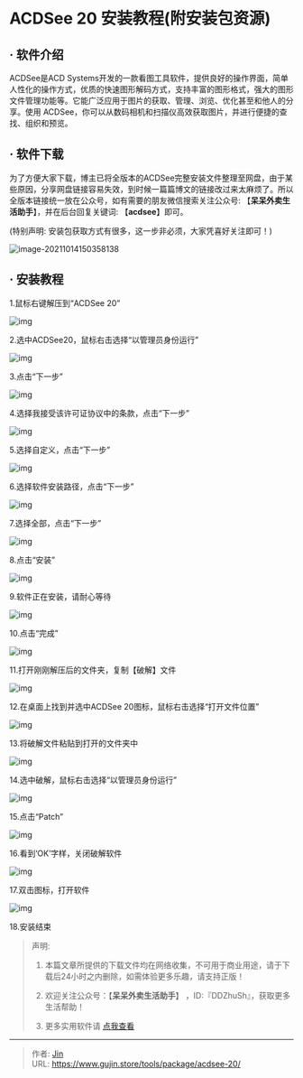 # ACDSee 20 安装教程(附安装包资源)


## · 软件介绍
ACDSee是ACD Systems开发的一款看图工具软件，提供良好的操作界面，简单人性化的操作方式，优质的快速图形解码方式，支持丰富的图形格式，强大的图形文件管理功能等。它能广泛应用于图片的获取、管理、浏览、优化甚至和他人的分享。使用 ACDSee，你可以从数码相机和扫描仪高效获取图片，并进行便捷的查找、组织和预览。

## · 软件下载
为了方便大家下载，博主已将全版本的ACDSee完整安装文件整理至网盘，由于某些原因，分享网盘链接容易失效，到时候一篇篇博文的链接改过来太麻烦了。所以全版本链接统一放在公众号，如有需要的朋友微信搜索关注公众号: 【**呆呆外卖生活助手**】，并在后台回复关键词: 【**acdsee**】即可。

(特别声明: 安装包获取方式有很多，这一步非必须，大家凭喜好关注即可！)

![image-20211014150358138](https://img.gujin.store/img/image-20211014150358138.png)

## · 安装教程

1.鼠标右键解压到“ACDSee 20”

![img](https://img.gujin.store/img/v2-6e1de3e33a3a1c666743cf53c36c4452_720w.png)



2.选中ACDSee20，鼠标右击选择“以管理员身份运行”

![img](https://img.gujin.store/img/v2-b9da18df630539d0dda8e0cdb9dfb2f3_720w.png)



3.点击“下一步”

![img](https://img.gujin.store/img/v2-f6a9e0b05e750b8d22e5d132ac1ab870_720w.png)



4.选择我接受该许可证协议中的条款，点击“下一步”

![img](https://img.gujin.store/img/v2-0c8c3ed4a9f957b71e777d8f1992a23f_720w.png)



5.选择自定义，点击“下一步”

![img](https://img.gujin.store/img/v2-e578287a1dd9e23ac542e7c13b725f91_720w.png)



6.选择软件安装路径，点击“下一步”

![img](https://img.gujin.store/img/v2-d874ff3b8375b4b76776d07b388e9b90_720w.png)



7.选择全部，点击“下一步”



![img](https://img.gujin.store/img/v2-e28e3005145332e78e0980ede8526f02_720w.png)

8.点击“安装”

![img](https://img.gujin.store/img/v2-638c862af712036f568e0eb9820b462a_720w.png)



9.软件正在安装，请耐心等待

![img](https://img.gujin.store/img/v2-759c07c4fee434b151722d4e3b1a41c9_720w.png)



10.点击“完成”

![img](https://img.gujin.store/img/v2-ff47a9be47c4a0b02ebbb6e72225bd62_720w.png)



11.打开刚刚解压后的文件夹，复制【破解】文件

![img](https://img.gujin.store/img/v2-11e5b73193daf506411072ad674733f1_720w.png)



12.在桌面上找到并选中ACDSee 20图标，鼠标右击选择“打开文件位置”

![img](https://img.gujin.store/img/v2-05098b4e1fee021335532e209341f328_720w.png)



13.将破解文件粘贴到打开的文件夹中

![img](https://img.gujin.store/img/v2-818c755756b9a94420470635cf176f19_720w.png)



14.选中破解，鼠标右击选择“以管理员身份运行”

![img](https://img.gujin.store/img/v2-b84a80e437135ff42b067fa98a1d9987_720w.png)



15.点击“Patch”

![img](https://img.gujin.store/img/v2-4d0dbdbe4a5e446fddc816d3921d7d29_720w.png)



16.看到‘OK’字样，关闭破解软件

![img](https://img.gujin.store/img/v2-87b544793c1e793d6867e016c9300050_720w.png)



17.双击图标，打开软件

![img](https://img.gujin.store/img/v2-e3f0edc0b82b239d6472f94e07cb80b7_720w.png)



18.安装结束




> 声明: 
>
> 1. 本篇文章所提供的下载文件均在网络收集，不可用于商业用途，请于下载后24小时之内删除，如需体验更多乐趣，请支持正版！
>
> 2. 欢迎关注公众号：【**呆呆外卖生活助手**】 ，ID:『DDZhuSh』，获取更多生活帮助！
>
> 3. 更多实用软件请  [点我查看](/tools)


---

> 作者: [Jin](https://img.gujin.store/img/favicon.ico)  
> URL: https://www.gujin.store/tools/package/acdsee-20/  


